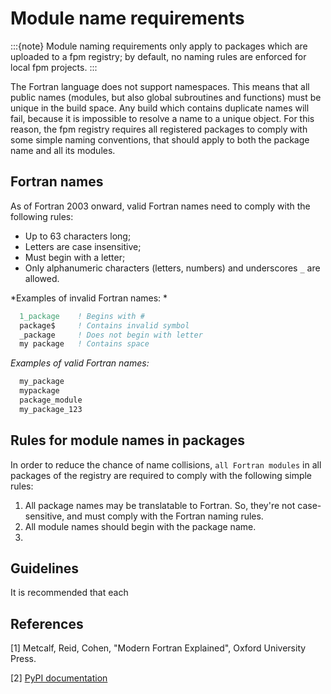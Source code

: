 # Module name requirements

:::{note}
Module naming requirements only apply to packages which are uploaded to a fpm registry; by default, no naming rules are enforced for local fpm projects.
:::

The Fortran language does not support namespaces. This means that all public names (modules, but also global subroutines and functions) must be unique in the build space.
Any build which contains duplicate names will fail, because it is impossible to resolve a name to a unique object.
For this reason, the fpm registry requires all registered packages to comply with some simple naming conventions, that should apply to both the package name and all its modules.

## Fortran names

As of Fortran 2003 onward, valid Fortran names need to comply with the following rules:

- Up to 63 characters long;
- Letters are case insensitive;
- Must begin with a letter;
- Only alphanumeric characters (letters, numbers) and underscores `_` are allowed.

*Examples of invalid Fortran names: *

```fortran
  1_package    ! Begins with #
  package$     ! Contains invalid symbol
  _package     ! Does not begin with letter
  my package   ! Contains space
```

*Examples of valid Fortran names:*

```fortran
  my_package
  mypackage
  package_module
  my_package_123
```

## Rules for module names in packages

In order to reduce the chance of name collisions, ``all Fortran modules`` in all packages of the registry are required to comply with the following simple rules:

1. All package names may be translatable to Fortran. So, they're not case-sensitive, and must comply with the Fortran naming rules.
2. All module names should begin with the package name.
3.

## Guidelines

It is recommended that each





## References

[1] Metcalf, Reid, Cohen, "Modern Fortran Explained", Oxford University Press.

[2] [PyPI documentation](https://peps.python.org/pep-0008/#package-and-module-names)

